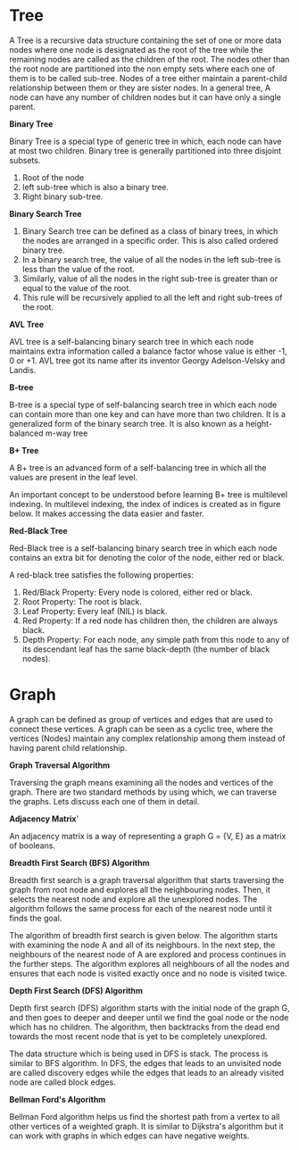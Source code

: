 # Tree

A Tree is a recursive data structure containing the set of one or more data nodes where one node is designated as the root of the tree while the remaining nodes are called as the children of the root.
The nodes other than the root node are partitioned into the non empty sets where each one of them is to be called sub-tree.
Nodes of a tree either maintain a parent-child relationship between them or they are sister nodes.
In a general tree, A node can have any number of children nodes but it can have only a single parent.

<b>Binary Tree</b>

Binary Tree is a special type of generic tree in which, each node can have at most two children. Binary tree is generally partitioned into three disjoint subsets.

1. Root of the node
2. left sub-tree which is also a binary tree.
3. Right binary sub-tree.

<b>Binary Search Tree</b>

1. Binary Search tree can be defined as a class of binary trees, in which the nodes are arranged in a specific order. This is also called ordered binary tree.
2. In a binary search tree, the value of all the nodes in the left sub-tree is less than the value of the root.
3. Similarly, value of all the nodes in the right sub-tree is greater than or equal to the value of the root.
4. This rule will be recursively applied to all the left and right sub-trees of the root.

<b>AVL Tree</b>

AVL tree is a self-balancing binary search tree in which each node maintains extra information called a balance factor whose value is either -1, 0 or +1.
AVL tree got its name after its inventor Georgy Adelson-Velsky and Landis.

<b>B-tree</b>

B-tree is a special type of self-balancing search tree in which each node can contain more than one key and can have more than two children. It is a generalized form of the binary search tree.
It is also known as a height-balanced m-way tree

<b>B+ Tree</b>

A B+ tree is an advanced form of a self-balancing tree in which all the values are present in the leaf level.

An important concept to be understood before learning B+ tree is multilevel indexing. In multilevel indexing, the index of indices is created as in figure below. It makes accessing the data easier and faster.

<b>Red-Black Tree</b>

Red-Black tree is a self-balancing binary search tree in which each node contains an extra bit for denoting the color of the node, either red or black.

A red-black tree satisfies the following properties:

1. Red/Black Property: Every node is colored, either red or black.
2. Root Property: The root is black.
3. Leaf Property: Every leaf (NIL) is black.
4. Red Property: If a red node has children then, the children are always black.
5. Depth Property: For each node, any simple path from this node to any of its descendant leaf has the same black-depth (the number of black nodes).

# Graph

A graph can be defined as group of vertices and edges that are used to connect these vertices. A graph can be seen as a cyclic tree, where the vertices (Nodes) maintain any complex relationship among them instead of having parent child relationship.

<b>Graph Traversal Algorithm</b>

Traversing the graph means examining all the nodes and vertices of the graph. There are two standard methods by using which, we can traverse the graphs. Lets discuss each one of them in detail.

<b>Adjacency Matrix</b>'

An adjacency matrix is a way of representing a graph G = {V, E} as a matrix of booleans.

<b>Breadth First Search (BFS) Algorithm</b>

Breadth first search is a graph traversal algorithm that starts traversing the graph from root node and explores all the neighbouring nodes. Then, it selects the nearest node and explore all the unexplored nodes. The algorithm follows the same process for each of the nearest node until it finds the goal.

The algorithm of breadth first search is given below. The algorithm starts with examining the node A and all of its neighbours. In the next step, the neighbours of the nearest node of A are explored and process continues in the further steps. The algorithm explores all neighbours of all the nodes and ensures that each node is visited exactly once and no node is visited twice.

<b>Depth First Search (DFS) Algorithm</b>

Depth first search (DFS) algorithm starts with the initial node of the graph G, and then goes to deeper and deeper until we find the goal node or the node which has no children. The algorithm, then backtracks from the dead end towards the most recent node that is yet to be completely unexplored.

The data structure which is being used in DFS is stack. The process is similar to BFS algorithm. In DFS, the edges that leads to an unvisited node are called discovery edges while the edges that leads to an already visited node are called block edges.

<b>Bellman Ford's Algorithm</b>

Bellman Ford algorithm helps us find the shortest path from a vertex to all other vertices of a weighted graph.
It is similar to Dijkstra's algorithm but it can work with graphs in which edges can have negative weights.
